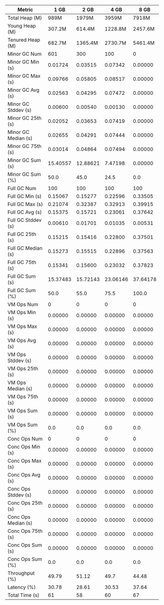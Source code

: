| Metric | 1 GB | 2 GB | 4 GB | 8 GB |
|------|----|----|----|----|
| Total Heap (M) | 989M | 1979M | 3959M | 7918M |
| Young Heap (M) | 307.2M | 614.4M | 1228.8M | 2457.6M |
| Tenured Heap (M) | 682.7M | 1365.4M | 2730.7M | 5461.4M |
| Minor GC Num | 601 | 300 | 100 | 0 |
| Minor GC Min (s) | 0.01724 | 0.03515 | 0.07342 | 0.00000 |
| Minor GC Max (s) | 0.09766 | 0.05805 | 0.08517 | 0.00000 |
| Minor GC Avg (s) | 0.02563 | 0.04295 | 0.07472 | 0.00000 |
| Minor GC Stddev (s) | 0.00600 | 0.00540 | 0.00130 | 0.00000 |
| Minor GC 25th (s) | 0.02052 | 0.03653 | 0.07419 | 0.00000 |
| Minor GC Median (s) | 0.02655 | 0.04291 | 0.07444 | 0.00000 |
| Minor GC 75th (s) | 0.03014 | 0.04864 | 0.07494 | 0.00000 |
| Minor GC Sum (s) | 15.40557 | 12.88621 | 7.47198 | 0.00000 |
| Minor GC Sum (%) | 50.0 | 45.0 | 24.5 | 0.0 |
| Full GC Num | 100 | 100 | 100 | 100 |
| Full GC Min (s) | 0.15067 | 0.15277 | 0.22596 | 0.33505 |
| Full GC Max (s) | 0.21074 | 0.32387 | 0.32913 | 0.39915 |
| Full GC Avg (s) | 0.15375 | 0.15721 | 0.23061 | 0.37642 |
| Full GC Stddev (s) | 0.00610 | 0.01701 | 0.01035 | 0.00531 |
| Full GC 25th (s) | 0.15215 | 0.15416 | 0.22800 | 0.37501 |
| Full GC Median (s) | 0.15273 | 0.15515 | 0.22896 | 0.37563 |
| Full GC 75th (s) | 0.15341 | 0.15600 | 0.23032 | 0.37823 |
| Full GC Sum (s) | 15.37483 | 15.72143 | 23.06146 | 37.64178 |
| Full GC Sum (%) | 50.0 | 55.0 | 75.5 | 100.0 |
| VM Ops Num | 0 | 0 | 0 | 0 |
| VM Ops Min (s) | 0.00000 | 0.00000 | 0.00000 | 0.00000 |
| VM Ops Max (s) | 0.00000 | 0.00000 | 0.00000 | 0.00000 |
| VM Ops Avg (s) | 0.00000 | 0.00000 | 0.00000 | 0.00000 |
| VM Ops Stddev (s) | 0.00000 | 0.00000 | 0.00000 | 0.00000 |
| VM Ops 25th (s) | 0.00000 | 0.00000 | 0.00000 | 0.00000 |
| VM Ops Median (s) | 0.00000 | 0.00000 | 0.00000 | 0.00000 |
| VM Ops 75th (s) | 0.00000 | 0.00000 | 0.00000 | 0.00000 |
| VM Ops Sum (s) | 0.00000 | 0.00000 | 0.00000 | 0.00000 |
| VM Ops Sum (%) | 0.0 | 0.0 | 0.0 | 0.0 |
| Conc Ops Num | 0 | 0 | 0 | 0 |
| Conc Ops Min (s) | 0.00000 | 0.00000 | 0.00000 | 0.00000 |
| Conc Ops Max (s) | 0.00000 | 0.00000 | 0.00000 | 0.00000 |
| Conc Ops Avg (s) | 0.00000 | 0.00000 | 0.00000 | 0.00000 |
| Conc Ops Stddev (s) | 0.00000 | 0.00000 | 0.00000 | 0.00000 |
| Conc Ops 25th (s) | 0.00000 | 0.00000 | 0.00000 | 0.00000 |
| Conc Ops Median (s) | 0.00000 | 0.00000 | 0.00000 | 0.00000 |
| Conc Ops 75th (s) | 0.00000 | 0.00000 | 0.00000 | 0.00000 |
| Conc Ops Sum (s) | 0.00000 | 0.00000 | 0.00000 | 0.00000 |
| Conc Ops Sum (%) | 0.0 | 0.0 | 0.0 | 0.0 |
| Throughput (%) | 49.79 | 51.12 | 49.7 | 44.48 |
| Latency (%) | 30.78 | 28.61 | 30.53 | 37.64 |
| Total Time (s) | 61 | 58 | 60 | 67 |
